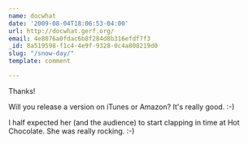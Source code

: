 ```yaml
---
name: docwhat
date: '2009-08-04T18:06:53-04:00'
url: http://docwhat.gerf.org/
email: 4e8076a0fdac6b8f284d8b316efdf7f3
_id: 8a519598-f1c4-4e9f-9328-0c4a808219d0
slug: "/snow-day/"
template: comment

---
```


Thanks!

Will you release a version on iTunes or Amazon? It's really good. :-)

I half expected her (and the audience) to start clapping in time at Hot Chocolate. She was really rocking. :-)
